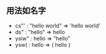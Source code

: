 ## 用法如名字
- cs"' : "hello world" => 'hello world' 
- ds"  : "hello" => hello
- ysiw" : hello => "hello"
- ysw(  : hello => ( hello )

